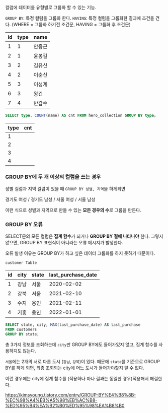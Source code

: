컬럼에 데이터를 유형별로 그룹화 할 수 있는 기능.

`GROUP BY`: 특정 컬럼을 그룹화 한다.
`HAVING`: 특정 컬럼을 그룹화한 결과에 조건을 건다.
(WHERE = 그룹화 하기전 조건문, HAVING = 그룹화 후 조건문)

|id|type|name|
|-|-|-|
|1|1|안중근|
|2|1|윤봉길|
|3|2|김유신|
|4|2|이순신|
|5|3|이성계|
|6|3|왕건|
|7|4|반갑수|

```sql
SELECT type, COUNT(name) AS cnt FROM hero_collection GROUP BY type;
```

|type|cnt|
|-|-|
|1||
|2||
|3||
|4||
### GROUP BY에 두 개 이상의 컬럼을 쓰는 경우

성별 컬럼과 지역 컬럼이 있을 때 `GROUP BY 성별, 지역`을 하게되면

경기도 여성 / 경기도 남성 / 서울 여성 / 서울 남성

이런 식으로 성별과 지역으로 만들 수 있는 **모든 경우의 수**로 그룹을 만든다.
### GROUP BY 오류

SELECT문의 모든 컬럼은 **집계 함수**가 되거나 **GROUP BY 절에 나타나야** 한다.
그렇지 않으면, GROUP BY 표현식이 아니라는 오류 메시지가 발생한다.

오류 발생 이유는 GROUP BY가 하고 싶은 데이터 그룹화를 하지 못하기 때문이다.

`customer Table`

|id|city|state|last_purchase_date|
|-|-|-|-|
|1|강남|서울|2020-02-02|
|2|강북|서울|2021-02-10|
|3|수지|용인|2021-02-11|
|4|기흥|용인|2022-01-01|

```sql
SELECT state, city, MAX(last_purchase_date) AS last_purchase
FROM customers
GROUP BY state;
```

총 3가지 정보를 조회하는데 `city`만 GROUP BY에도 들어가있지 않고, 집계 함수를 사용하지도 않는다.

`서울`에는 2개의 서로 다른 도시 (`강남`, `강북`)이 있다. 때문에 `state`를 기준으로 GROUP BY를 하게 되면, 최종 조회되는 city에 어느 도시가 들어가야할지 알 수 없다. 

이런 경우에는 city에 집계 함수를 (적용하나 마나 결과는 동일한 경우)적용해서 해결한다.

https://kimsyoung.tistory.com/entry/GROUP-BY%E4%B8%8B-%EC%98%A4%EB%A5%98%EB%AC%B8-%ED%95%B4%EA%B2%B0%ED%95%98%EA%B8%B0